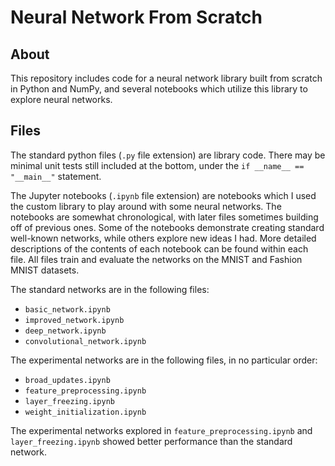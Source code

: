 # Neural Network From Scratch

## About

This repository includes code for a neural network library built from scratch in Python and NumPy, and several notebooks which utilize this library to explore neural networks.

## Files

The standard python files (`.py` file extension) are library code. There may be minimal unit tests still included at the bottom, under the `if __name__ == "__main__"` statement.

The Jupyter notebooks (`.ipynb` file extension) are notebooks which I used the custom library to play around with some neural networks.
The notebooks are somewhat chronological, with later files sometimes building off of previous ones.
Some of the notebooks demonstrate creating standard well-known networks, while others explore new ideas I had.
More detailed descriptions of the contents of each notebook can be found within each file.
All files train and evaluate the networks on the MNIST and Fashion MNIST datasets.

The standard networks are in the following files:
- `basic_network.ipynb`
- `improved_network.ipynb`
- `deep_network.ipynb`
- `convolutional_network.ipynb`

The experimental networks are in the following files, in no particular order:
- `broad_updates.ipynb`
- `feature_preprocessing.ipynb`
- `layer_freezing.ipynb`
- `weight_initialization.ipynb`

The experimental networks explored in `feature_preprocessing.ipynb` and `layer_freezing.ipynb` showed better performance than the standard network.
